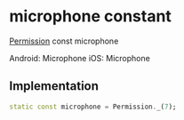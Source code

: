 


# microphone constant







[Permission](../../zego_uikit_prebuilt_live_audio_room/Permission-class.md) const microphone
  




<p>Android: Microphone
iOS: Microphone</p>



## Implementation

```dart
static const microphone = Permission._(7);
```







